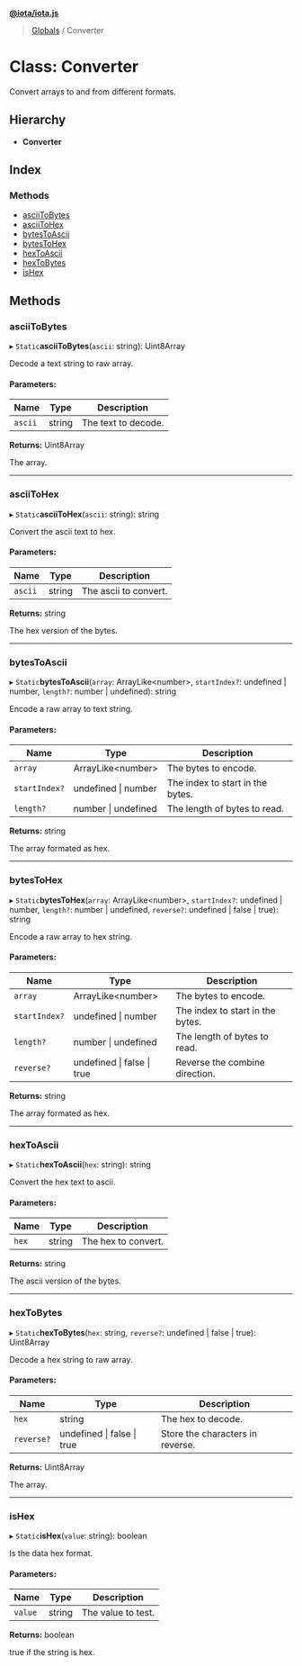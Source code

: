 **[@iota/iota.js](../README.md)**

> [Globals](../README.md) / Converter

# Class: Converter

Convert arrays to and from different formats.

## Hierarchy

* **Converter**

## Index

### Methods

* [asciiToBytes](converter.md#asciitobytes)
* [asciiToHex](converter.md#asciitohex)
* [bytesToAscii](converter.md#bytestoascii)
* [bytesToHex](converter.md#bytestohex)
* [hexToAscii](converter.md#hextoascii)
* [hexToBytes](converter.md#hextobytes)
* [isHex](converter.md#ishex)

## Methods

### asciiToBytes

▸ `Static`**asciiToBytes**(`ascii`: string): Uint8Array

Decode a text string to raw array.

#### Parameters:

Name | Type | Description |
------ | ------ | ------ |
`ascii` | string | The text to decode. |

**Returns:** Uint8Array

The array.

___

### asciiToHex

▸ `Static`**asciiToHex**(`ascii`: string): string

Convert the ascii text to hex.

#### Parameters:

Name | Type | Description |
------ | ------ | ------ |
`ascii` | string | The ascii to convert. |

**Returns:** string

The hex version of the bytes.

___

### bytesToAscii

▸ `Static`**bytesToAscii**(`array`: ArrayLike<number\>, `startIndex?`: undefined \| number, `length?`: number \| undefined): string

Encode a raw array to text string.

#### Parameters:

Name | Type | Description |
------ | ------ | ------ |
`array` | ArrayLike<number\> | The bytes to encode. |
`startIndex?` | undefined \| number | The index to start in the bytes. |
`length?` | number \| undefined | The length of bytes to read. |

**Returns:** string

The array formated as hex.

___

### bytesToHex

▸ `Static`**bytesToHex**(`array`: ArrayLike<number\>, `startIndex?`: undefined \| number, `length?`: number \| undefined, `reverse?`: undefined \| false \| true): string

Encode a raw array to hex string.

#### Parameters:

Name | Type | Description |
------ | ------ | ------ |
`array` | ArrayLike<number\> | The bytes to encode. |
`startIndex?` | undefined \| number | The index to start in the bytes. |
`length?` | number \| undefined | The length of bytes to read. |
`reverse?` | undefined \| false \| true | Reverse the combine direction. |

**Returns:** string

The array formated as hex.

___

### hexToAscii

▸ `Static`**hexToAscii**(`hex`: string): string

Convert the hex text to ascii.

#### Parameters:

Name | Type | Description |
------ | ------ | ------ |
`hex` | string | The hex to convert. |

**Returns:** string

The ascii version of the bytes.

___

### hexToBytes

▸ `Static`**hexToBytes**(`hex`: string, `reverse?`: undefined \| false \| true): Uint8Array

Decode a hex string to raw array.

#### Parameters:

Name | Type | Description |
------ | ------ | ------ |
`hex` | string | The hex to decode. |
`reverse?` | undefined \| false \| true | Store the characters in reverse. |

**Returns:** Uint8Array

The array.

___

### isHex

▸ `Static`**isHex**(`value`: string): boolean

Is the data hex format.

#### Parameters:

Name | Type | Description |
------ | ------ | ------ |
`value` | string | The value to test. |

**Returns:** boolean

true if the string is hex.
